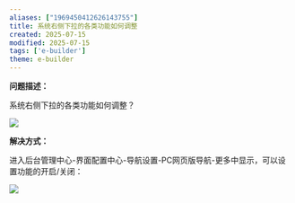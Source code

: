 ```yaml
---
aliases: ["1969450412626143755"]
title: 系统右侧下拉的各类功能如何调整
created: 2025-07-15
modified: 2025-07-15
tags: ['e-builder']
theme: e-builder
---
```


**问题描述：**

系统右侧下拉的各类功能如何调整？

![](e3b97e755775c1eff6bd2b9b9fa2e7cf.jpg)

**解决方式：**

进入后台管理中心-界面配置中心-导航设置-PC网页版导航-更多中显示，可以设置功能的开启/关闭：

![](3107bdece18651dcb79a5c89f949a335.jpg)